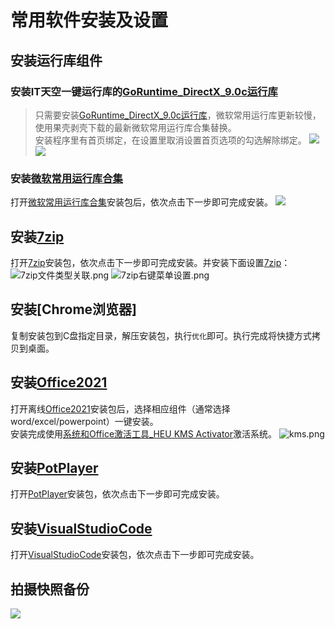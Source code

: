 # 常用软件安装及设置
## 安装运行库组件
### 安装IT天空一键运行库的[GoRuntime_DirectX_9.0c运行库](https://www.itsk.com/thread-396895-1-1.html)
> 只需要安装[GoRuntime_DirectX_9.0c运行库](https://www.itsk.com/thread-396895-1-1.html)，微软常用运行库更新较慢，使用果壳剥壳下载的最新微软常用运行库合集替换。  
安装程序里有首页绑定，在设置里取消设置首页选项的勾选解除绑定。
![](https://img.itsk.com/itkdx/attachment/forum/202006/05/195959gxoalmkpzpwjochj.png)
![](https://img.itsk.com/itkdx/attachment/forum/202006/05/200009g73lsp7j3q6cbqsu.png)

### 安装[微软常用运行库合集](https://www.ghxi.com/yxkhj.html)
打开[微软常用运行库合集](https://www.ghxi.com/yxkhj.html)安装包后，依次点击下一步即可完成安装。
![](https://img.itsk.com/itkdx/attachment/forum/202006/05/195458w1do6n5o6r19fitd.png)

## 安装[7zip](https://www.7-zip.org/)
打开[7zip](https://www.7-zip.org/)安装包，依次点击下一步即可完成安装。并安装下面设置[7zip](https://www.7-zip.org/)：
![7zip文件类型关联.png](https://s2.loli.net/2023/04/23/uwgCnZ8iRWs4por.png)
![7zip右键菜单设置.png](https://s2.loli.net/2023/04/23/eUgdywCWhjA1ns2.png)

## 安装[Chrome浏览器]
复制安装包到C盘指定目录，解压安装包，执行`优化`即可。执行完成将快捷方式拷贝到桌面。

## 安装[Office2021](https://www.yrxitong.com/h-nd-1030.html)
打开离线[Office2021](https://www.yrxitong.com/h-nd-1030.html)安装包后，选择相应组件（通常选择word/excel/powerpoint）一键安装。  
安装完成使用[系统和Office激活工具_HEU KMS Activator](https://www.yrxitong.com/h-nd-759.html)激活系统。
![kms.png](https://s2.loli.net/2023/04/23/YI7a5FRgjOdpDLc.png)

## 安装[PotPlayer](https://www.yrxitong.com/h-nd-287.html)
打开[PotPlayer](https://www.yrxitong.com/h-nd-287.html)安装包，依次点击下一步即可完成安装。

## 安装[VisualStudioCode](https://code.visualstudio.com/)
打开[VisualStudioCode](https://code.visualstudio.com/)安装包，依次点击下一步即可完成安装。

## 拍摄快照备份
![](https://img.itsk.com/itkdx/attachment/forum/202201/25/161712n3lio3idiood99rl.jpg)